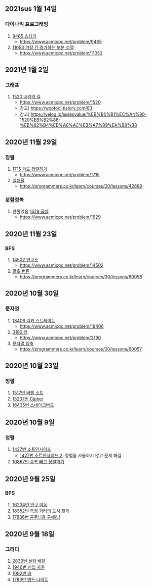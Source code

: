 ## 2021sus 1월 14일
### 다이나믹 프로그래밍

1. [9465 스티커](beakjoon/9465_스티커.py)
    - <https://www.acmicpc.net/problem/9465>
2. [11053 가장 긴 증가하는 부분 수열](beakjoon/11053_가장긴증가하는부분수열.py)
    - <https://www.acmicpc.net/problem/11053>

## 2021년 1월 2일
### 그래프

1. [1520 내리막 길](baekjoon/1520_내리막길.py)
    - https://www.acmicpc.net/problem/1520
    - 참고) https://wootool.tistory.com/83
    - 참고) https://velog.io/@seovalue/%EB%B0%B1%EC%A4%80-1520%EB%B2%88-%EB%82%B4%EB%A6%AC%EB%A7%89%EA%B8%B8

## 2020년 11월 29일
### 정렬

1. [1715 카드 정렬하기](baekjoon/1715_카드정렬하기.py)
    - https://www.acmicpc.net/problem/1715
2. [실패율](programmers/30_42889_실패율.py)
    - https://programmers.co.kr/learn/courses/30/lessons/42889

### 분할정복

1. 안풀었음 [1629 곱셈](baekjoon/1629_곱셈.py)
    - https://www.acmicpc.net/problem/1629
    
## 2020년 11월 23일
### BFS

1. [14502 연구소](baekjoon/14502_연구소.py)
   - https://www.acmicpc.net/problem/14502
2. [괄호 변환](programmers/30_60058_괄호변환.py)
   - https://programmers.co.kr/learn/courses/30/lessons/60058

## 2020년 10월 30일
### 문자열

1. [18406 럭키 스트레이트](baekjoon/18406_럭키스트레이트.py)
    - https://www.acmicpc.net/problem/18406
2. [3190 뱀](baekjoon/3190_뱀.py)
    - https://www.acmicpc.net/problem/3190
3. [문자열 압축](programmers/30_60057_문자열압축.py)
    - https://programmers.co.kr/learn/courses/30/lessons/60057

## 2020년 10월 23일
### 정렬

1. [1517번 버블 소트](baekjoon/1517_버블소트.py)
2. [15237번 Cipher](baekjoon/15237_Cipher.py)
3. [16435번 스네이크버드](baekjoon/16435_스네이크버드.py)

## 2020년 10월 9일
### 정렬

1. [1427번 소트인사이드](baekjoon/1427_소트인사이드.py)
    - [1427번 소트인사이드 2](baekjoon/1427_소트인사이드2.py): 정렬을 사용하지 않고 문제 해결
2. [10867번 중복 빼고 정렬하기](baekjoon/10867_중복빼고정렬하기.py)

## 2020년 9월 25일
### BFS

1. [16234번 인구 이동](baekjoon/16234_인구이동.py)
2. [18352번 특정 거리의 도시 찾기](baekjoon/18352_특정거리의도시찾기.py)
3. [17836번 공주님을 구해라!](baekjoon/17836_공주님을구해라.py)

## 2020년 9월 18일
### 그리디

1. [2839번 설탕 배달](baekjoon/2839_설탕배달.py)
2. [1946번 신입 사원](baekjoon/1946_신입사원.py)
3. [1092번 배](baekjoon/1092_배.py)
4. [1783번 병든 나이트](baekjoon/1783_병든나이트.py)